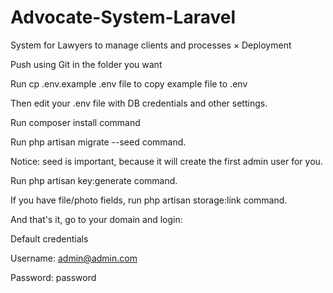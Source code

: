 # Advocate-System-Laravel
 System for Lawyers to manage clients and processes
 ×
Deployment

Push using Git in the folder you want

Run cp .env.example .env file to copy example file to .env

Then edit your .env file with DB credentials and other settings.

Run composer install command

Run php artisan migrate --seed command.

Notice: seed is important, because it will create the first admin user for you.

Run php artisan key:generate command.

If you have file/photo fields, run php artisan storage:link command.

And that's it, go to your domain and login:


Default credentials

Username: admin@admin.com

Password: password

